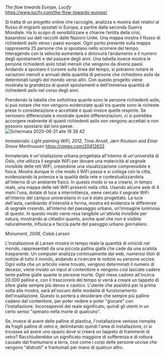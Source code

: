 _The flow towards Europe, Lucify_   
https://www.lucify.com/the-flow-towards-europe/


Si tratta di un progetto online che raccoglie, analizza e mostra dati relativi al flusso di migranti spostati in Europa, a partire dalla seconda Guerra Mondiale. Ha lo scopo di sensibilizzare e chiarire l’entita della crisi, basandosi sui dati raccolti dalle Nazioni Unite.
Una mappa mostra il flusso di richiedenti asilo verso i paesi europei. Ogni punto presente sulla mappa rappresenta 25 persone che si spostano nello scorrere del tempo. Interagendo con la velocità aumenterà o diminuirà l’andamento e il numero degli spostamenti e del passare degli anni.
Una tabella invece mostra le persone richiedenti asilo totali mensili che vengono da diversi paesi. Andando a spostare il cursore sulla linea del tempo, si potranno notare le variazioni mensili e annuali della quantità di persone che richiedono asilo da determinati luoghi del mondo verso altri.
Con questo progetto viene mostrata la grandezza di questi spostamenti e dell’immensa quantità di richiedenti asilo nel corso degli anni. 

Prendendo la tabella che sottolinea quante sono le persone richiedenti asilo, si può notare che non vengono evidenziate quali tra queste sono le richeste prese in considerazione e accettate e quali invece quelle respinte. 
Se venissero differenziate e mostrate queste differenziazioni, ci si potrebbe accorgere realmente di quanti richiedenti asilo non vengono accettati e non possono spostarsi dal loro paese.  
![Schermata 2020-06-21 alle 18 38 42](https://user-images.githubusercontent.com/61871414/85230137-76816000-b3ee-11ea-99cd-f9b7533124e9.png)




_Immaterials: Light painting WiFi, 2012, Timo Arnall, Jørn Knutsen and Einar Sneve Martinussen_ 
https://vimeo.com/20412632


Immaterials è un'istallazione urbana progettata all'interno di un'università di Oslo, che utilizza il segnale WiFi per donare una matericità al segnale invisibile delle reti WiFi, creandone una visualizzazione comprensibile e fisica. Mostra dunque in che modo il WiFi passa e si collega con la città, evidenziando la potenza e la qualità della rete e contestualizzandola all’interno di un ambiente fisico. In questo modo si va a crearsi, in tempo reale, una mappa delle reti WiFi presenti nella città.
Usando alcune aste di 4 metri l'una, dotate di luce a intermittenza, viene cercato il segnale WiFi all’interno del campus universitario in cui è stato progettato. La luce dell'asta, cambiando d’intensità e forma, mostra ed evidenzia le differenze di segnale creando, all’interno del paesaggio urbano, un’immagine luminosa di questo. 
In questo modo viene resa tangibile un'attività invisibile per natura, mostrando ai cittadini quanto, anche quel che non è visibile naturalmente, influisca e faccia parte del paesggio urbano giornaliero.


_Monument, 2006, Caleb Larsen_


L’installazione di Larsen mostra in tempo reale la quantità di omicidi nel mondo, rappresentati da una piccola pallina gialla che cade da una scatola trasparente.
Un computer analizza continuamente dal web, numerosi titoli di notizie di tutto il mondo, andando a ricercare le notizie su persone uccise. Ogni volta che un articolo viene trovato, vengono determinati il numero di decessi, viene inviato un input al contenitore e vengono così lasciate cadere tante palline gialle quante le persone morte. Ogni mese cadono all'incirca 20.000 palline e, con il trascorrere del tempo si verrà a creare un tappeto di sfere gialle sempre più denso e caotico. 
L'utente che assistirà per la prima volta alla mostra, sarà all'oscuro delle modalità di funzionamento dell'insallazione. Questo lo porterà a desiderare che sempre più palline cadano dal contenitore, per poter vedere e poter "giocare" con l'installazione. Inconsapevoli del reale significato, quindi gli utenti in un certo senso "sperano nella morte di qualcuno".

Se, invece di avere delle palline di plastica, l'installazione venisse riempita da fragili palline di vetro e, delimitando quindi l'area di installazione, ci si trovasse ad avere uno spazio dove si creerà un tappeto di frammenti di vetro? Racchiuderebbe un significato maggiore di sofferenza e di rottura causato dal frantumarsi a terra, così come i corpi delle persone uccise che vengono "distrutti" e frantumati per mano di qualcun altro.


